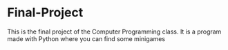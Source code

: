 # Final-Project
This is the final project of the Computer Programming class. It is a program made with Python where you can find some minigames 
